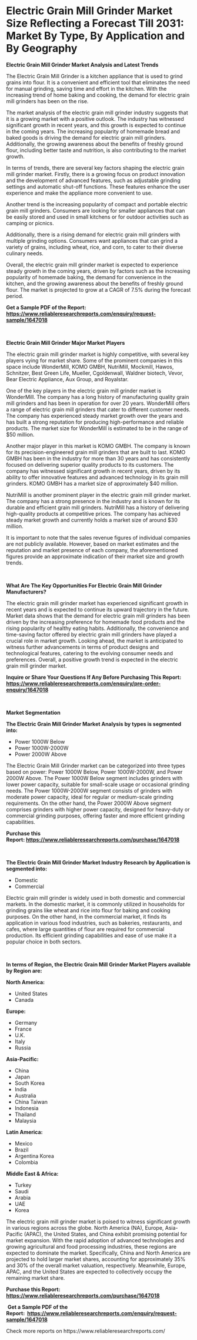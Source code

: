 <p><h1>Electric Grain Mill Grinder Market Size Reflecting a Forecast Till 2031: Market By Type, By Application and By Geography</h1></p><p><strong>Electric Grain Mill Grinder Market Analysis and Latest Trends</strong></p>
<p><p>The Electric Grain Mill Grinder is a kitchen appliance that is used to grind grains into flour. It is a convenient and efficient tool that eliminates the need for manual grinding, saving time and effort in the kitchen. With the increasing trend of home baking and cooking, the demand for electric grain mill grinders has been on the rise.</p><p>The market analysis of the electric grain mill grinder industry suggests that it is a growing market with a positive outlook. The industry has witnessed significant growth in recent years, and this growth is expected to continue in the coming years. The increasing popularity of homemade bread and baked goods is driving the demand for electric grain mill grinders. Additionally, the growing awareness about the benefits of freshly ground flour, including better taste and nutrition, is also contributing to the market growth.</p><p>In terms of trends, there are several key factors shaping the electric grain mill grinder market. Firstly, there is a growing focus on product innovation and the development of advanced features, such as adjustable grinding settings and automatic shut-off functions. These features enhance the user experience and make the appliance more convenient to use.</p><p>Another trend is the increasing popularity of compact and portable electric grain mill grinders. Consumers are looking for smaller appliances that can be easily stored and used in small kitchens or for outdoor activities such as camping or picnics.</p><p>Additionally, there is a rising demand for electric grain mill grinders with multiple grinding options. Consumers want appliances that can grind a variety of grains, including wheat, rice, and corn, to cater to their diverse culinary needs.</p><p>Overall, the electric grain mill grinder market is expected to experience steady growth in the coming years, driven by factors such as the increasing popularity of homemade baking, the demand for convenience in the kitchen, and the growing awareness about the benefits of freshly ground flour. The market is projected to grow at a CAGR of 7.5% during the forecast period.</p></p>
<p><strong>Get a Sample PDF of the Report:&nbsp; <a href="https://www.reliableresearchreports.com/enquiry/request-sample/1647018">https://www.reliableresearchreports.com/enquiry/request-sample/1647018</a></strong></p>
<p>&nbsp;</p>
<p><strong>Electric Grain Mill Grinder Major Market Players</strong></p>
<p><p>The electric grain mill grinder market is highly competitive, with several key players vying for market share. Some of the prominent companies in this space include WonderMill, KOMO GMBH, NutriMill, Mockmill, Hawos, Schnitzer, Best Green Life, Mueller, Cgoldenwall, Waldner biotech, Vevor, Bear Electric Appliance, Aux Group, and Royalstar.</p><p>One of the key players in the electric grain mill grinder market is WonderMill. The company has a long history of manufacturing quality grain mill grinders and has been in operation for over 20 years. WonderMill offers a range of electric grain mill grinders that cater to different customer needs. The company has experienced steady market growth over the years and has built a strong reputation for producing high-performance and reliable products. The market size for WonderMill is estimated to be in the range of $50 million.</p><p>Another major player in this market is KOMO GMBH. The company is known for its precision-engineered grain mill grinders that are built to last. KOMO GMBH has been in the industry for more than 30 years and has consistently focused on delivering superior quality products to its customers. The company has witnessed significant growth in recent years, driven by its ability to offer innovative features and advanced technology in its grain mill grinders. KOMO GMBH has a market size of approximately $40 million.</p><p>NutriMill is another prominent player in the electric grain mill grinder market. The company has a strong presence in the industry and is known for its durable and efficient grain mill grinders. NutriMill has a history of delivering high-quality products at competitive prices. The company has achieved steady market growth and currently holds a market size of around $30 million.</p><p>It is important to note that the sales revenue figures of individual companies are not publicly available. However, based on market estimates and the reputation and market presence of each company, the aforementioned figures provide an approximate indication of their market size and growth trends.</p></p>
<p>&nbsp;</p>
<p><strong>What Are The Key Opportunities For Electric Grain Mill Grinder Manufacturers?</strong></p>
<p><p>The electric grain mill grinder market has experienced significant growth in recent years and is expected to continue its upward trajectory in the future. Market data shows that the demand for electric grain mill grinders has been driven by the increasing preference for homemade food products and the rising popularity of healthy eating habits. Additionally, the convenience and time-saving factor offered by electric grain mill grinders have played a crucial role in market growth. Looking ahead, the market is anticipated to witness further advancements in terms of product designs and technological features, catering to the evolving consumer needs and preferences. Overall, a positive growth trend is expected in the electric grain mill grinder market.</p></p>
<p><strong>Inquire or Share Your Questions If Any Before Purchasing This Report: <a href="https://www.reliableresearchreports.com/enquiry/pre-order-enquiry/1647018">https://www.reliableresearchreports.com/enquiry/pre-order-enquiry/1647018</a></strong></p>
<p>&nbsp;</p>
<p><strong>Market Segmentation</strong></p>
<p><strong>The Electric Grain Mill Grinder Market Analysis by types is segmented into:</strong></p>
<p><ul><li>Power 1000W Below</li><li>Power 1000W-2000W</li><li>Power 2000W Above</li></ul></p>
<p><p>The Electric Grain Mill Grinder market can be categorized into three types based on power: Power 1000W Below, Power 1000W-2000W, and Power 2000W Above. The Power 1000W Below segment includes grinders with lower power capacity, suitable for small-scale usage or occasional grinding needs. The Power 1000W-2000W segment consists of grinders with moderate power capacity, ideal for regular or medium-scale grinding requirements. On the other hand, the Power 2000W Above segment comprises grinders with higher power capacity, designed for heavy-duty or commercial grinding purposes, offering faster and more efficient grinding capabilities.</p></p>
<p><strong>Purchase this Report:&nbsp;<a href="https://www.reliableresearchreports.com/purchase/1647018">https://www.reliableresearchreports.com/purchase/1647018</a></strong></p>
<p>&nbsp;</p>
<p><strong>The Electric Grain Mill Grinder Market Industry Research by Application is segmented into:</strong></p>
<p><ul><li>Domestic</li><li>Commercial</li></ul></p>
<p><p>Electric grain mill grinder is widely used in both domestic and commercial markets. In the domestic market, it is commonly utilized in households for grinding grains like wheat and rice into flour for baking and cooking purposes. On the other hand, in the commercial market, it finds its application in various food industries, such as bakeries, restaurants, and cafes, where large quantities of flour are required for commercial production. Its efficient grinding capabilities and ease of use make it a popular choice in both sectors.</p></p>
<p>&nbsp;</p>
<p><strong>In terms of Region, the Electric Grain Mill Grinder Market Players available by Region are:</strong></p>
<p>
    <p> <strong> North America: </strong>
        <ul>
            <li>United States</li>
            <li>Canada</li>
        </ul>
        </p> 
    <p> <strong> Europe: </strong>
        <ul>
            <li>Germany</li>
            <li>France</li>
            <li>U.K.</li>
            <li>Italy</li>
            <li>Russia</li>
        </ul>
        </p> 
    <p> <strong> Asia-Pacific: </strong>
        <ul>
            <li>China</li>
            <li>Japan</li>
            <li>South Korea</li>
            <li>India</li>
            <li>Australia</li>
            <li>China Taiwan</li>
            <li>Indonesia</li>
            <li>Thailand</li>
            <li>Malaysia</li>
        </ul>
        </p> 
    <p> <strong> Latin America: </strong>
        <ul>
            <li>Mexico</li>
            <li>Brazil</li>
            <li>Argentina Korea</li>
            <li>Colombia</li>
        </ul>
        </p> 
    <p> <strong> Middle East & Africa: </strong>
        <ul>
            <li>Turkey</li>
            <li>Saudi</li>
            <li>Arabia</li>
            <li>UAE</li>
            <li>Korea</li>
        </ul>
    </p>
    </p>
<p><p>The electric grain mill grinder market is poised to witness significant growth in various regions across the globe. North America (NA), Europe, Asia-Pacific (APAC), the United States, and China exhibit promising potential for market expansion. With the rapid adoption of advanced technologies and growing agricultural and food processing industries, these regions are expected to dominate the market. Specifically, China and North America are projected to hold larger market shares, accounting for approximately 35% and 30% of the overall market valuation, respectively. Meanwhile, Europe, APAC, and the United States are expected to collectively occupy the remaining market share.</p></p>
<p><strong>Purchase this Report: <a href="https://www.reliableresearchreports.com/purchase/1647018">https://www.reliableresearchreports.com/purchase/1647018</a></strong></p>
<p>&nbsp;<strong>Get a Sample PDF of the Report:&nbsp;&nbsp;<a href="https://www.reliableresearchreports.com/enquiry/request-sample/1647018">https://www.reliableresearchreports.com/enquiry/request-sample/1647018</a></strong></p>
<p><strong></strong></p>
<p>Check more reports on https://www.reliableresearchreports.com/</p>